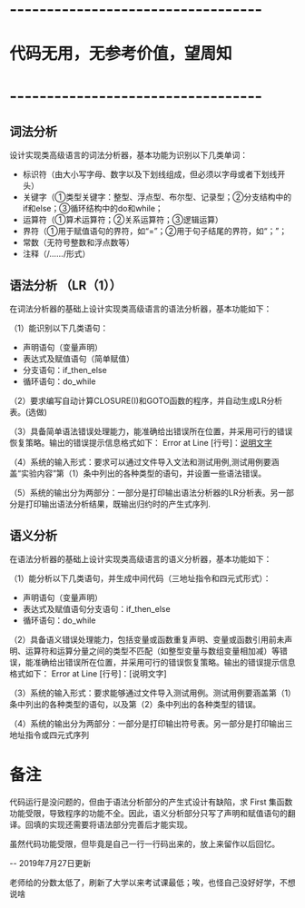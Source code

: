 # ----------------------------------
# 代码无用，无参考价值，望周知
# ----------------------------------

## 词法分析

设计实现类高级语言的词法分析器，基本功能为识别以下几类单词： 
* 标识符（由大小写字母、数字以及下划线组成，但必须以字母或者下划线开头）
* 关键字（①类型关键字：整型、浮点型、布尔型、记录型；②分支结构中的if和else；③循环结构中的do和while； 
* 运算符（①算术运算符；②关系运算符；③逻辑运算）
* 界符（①用于赋值语句的界符，如“=”；②用于句子结尾的界符，如“；”； 
* 常数（无符号整数和浮点数等）
* 注释（/*……*/形式）

## 语法分析 （LR（1））

在词法分析器的基础上设计实现类高级语言的语法分析器，基本功能如下： 

（1）能识别以下几类语句： 
* 声明语句（变量声明）
* 表达式及赋值语句（简单赋值）
* 分支语句：if_then_else 
* 循环语句：do_while 

（2）要求编写自动计算CLOSURE(I)和GOTO函数的程序，并自动生成LR分析表。(选做)

（3）具备简单语法错误处理能力，能准确给出错误所在位置，并采用可行的错误恢复策略。输出的错误提示信息格式如下：
Error at Line [行号]：[说明文字](选做)

（4）系统的输入形式：要求可以通过文件导入文法和测试用例,测试用例要涵盖“实验内容”第（1）条中列出的各种类型的语句，并设置一些语法错误。

（5）系统的输出分为两部分：一部分是打印输出语法分析器的LR分析表。另一部分是打印输出语法分析结果，既输出归约时的产生式序列.

## 语义分析

在语法分析器的基础上设计实现类高级语言的语义分析器，基本功能如下： 

（1）能分析以下几类语句，并生成中间代码（三地址指令和四元式形式）： 
* 声明语句（变量声明）
* 表达式及赋值语句分支语句：if_then_else 
* 循环语句：do_while 

（2）具备语义错误处理能力，包括变量或函数重复声明、变量或函数引用前未声明、运算符和运算分量之间的类型不匹配（如整型变量与数组变量相加减）等错误，能准确给出错误所在位置，并采用可行的错误恢复策略。输出的错误提示信息格式如下：
Error at Line [行号]：[说明文字]

（3）系统的输入形式：要求能够通过文件导入测试用例。测试用例要涵盖第（1）条中列出的各种类型的语句，以及第（2）条中列出的各种类型的错误。

（4）系统的输出分为两部分：一部分是打印输出符号表。另一部分是打印输出三地址指令或四元式序列

# 备注

代码运行是没问题的，但由于语法分析部分的产生式设计有缺陷，求 First 集函数功能受限，导致程序的功能不全。因此，语义分析部分只写了声明和赋值语句的翻译。回填的实现还需要将语法部分完善后才能实现。

虽然代码功能受限，但毕竟是自己一行一行码出来的，放上来留作以后回忆。

-- 2019年7月27日更新

老师给的分数太低了，刷新了大学以来考试课最低；唉，也怪自己没好好学，不想说啥
